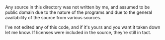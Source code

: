Any source in this directory was not written by me, and assumed to be
public domain due to the nature of the programs and due to the general
availability of the source from various sources.

I've not edited any of this code, and if it's yours and you want it taken
down let me know.  If licenses were included in the source, they're still 
in tact.
